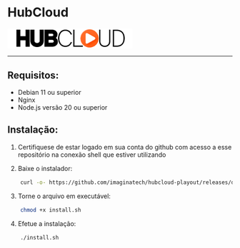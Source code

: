 # HubCloud

<picture>
  <source media="(prefers-color-scheme: dark)" srcset="/docs/images/logo-dark.png">
  <img alt="HubCloud logo" src="/docs/images/logo-light.png" style="max-width: 280px; height: auto;">
</picture>

---

## Requisitos:

- Debian 11 ou superior
- Nginx
- Node.js versão 20 ou superior


## Instalação:

1. Certifiquese de estar logado em sua conta do github com acesso a esse repositório na conexão shell que estiver utilizando

2. Baixe o instalador:
```bash
    curl -o- https://github.com/imaginatech/hubcloud-playout/releases/download/1.0/install.sh | bash
```
3. Torne o arquivo em executável:
```bash
    chmod +x install.sh
```
4. Efetue a instalação:
```bash
    ./install.sh
```

